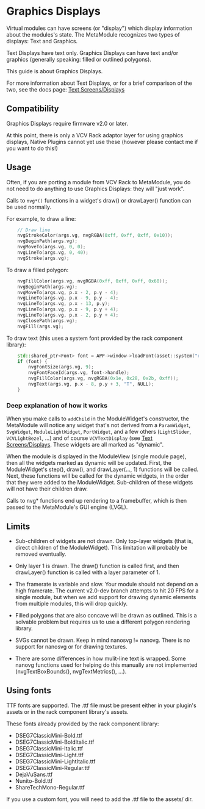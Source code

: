 # Graphics Displays

Virtual modules can have screens (or "display") which display information about the modules's state.
The MetaModule recognizes two types of displays: Text and Graphics.

Text Displays have text only. Graphics Displays can have text and/or graphics
(generally speaking: filled or outlined polygons).

This guide is about Graphics Displays.

For more information about Text Displays, or for a brief comparison of the two,
see the docs page: [Text Screens/Displays](docs/text-displays.md)

## Compatibility

Graphics Displays require firmware v2.0 or later.

At this point, there is only a VCV Rack adaptor layer for using graphics
displays, Native Plugins cannot yet use these (however please contact me if you
want to do this!)

## Usage

Often, if you are porting a module from VCV Rack to MetaModule, you do not need to do anything to use Graphics Displays: they will "just work".

Calls to `nvg*()` functions in a widget's draw() or drawLayer() function can be used normally.

For example, to draw a line:

```c++
    // Draw line
    nvgStrokeColor(args.vg, nvgRGBA(0xff, 0xff, 0xff, 0x10));
    nvgBeginPath(args.vg);
    nvgMoveTo(args.vg, 0, 0);
    nvgLineTo(args.vg, 0, 40);
    nvgStroke(args.vg);
```

To draw a filled polygon:

```c++
    nvgFillColor(args.vg, nvgRGBA(0xff, 0xff, 0xff, 0x60));
    nvgBeginPath(args.vg);
    nvgMoveTo(args.vg, p.x - 2, p.y - 4);
    nvgLineTo(args.vg, p.x - 9, p.y - 4);
    nvgLineTo(args.vg, p.x - 13, p.y);
    nvgLineTo(args.vg, p.x - 9, p.y + 4);
    nvgLineTo(args.vg, p.x - 2, p.y + 4);
    nvgClosePath(args.vg);
    nvgFill(args.vg);
```

To draw text (this uses a system font provided by the rack component library):

```c++
    std::shared_ptr<Font> font = APP->window->loadFont(asset::system("res/fonts/ShareTechMono-Regular.ttf"));
    if (font) {
        nvgFontSize(args.vg, 9);
        nvgFontFaceId(args.vg, font->handle);
        nvgFillColor(args.vg, nvgRGBA(0x1e, 0x28, 0x2b, 0xff));
        nvgText(args.vg, p.x - 8, p.y + 3, "T", NULL);
    }

```

### Deep explanation of how it works

When you make calls to `addChild` in the ModuleWidget's constructor, the MetaModule will notice any widget that's not derived from a `ParamWidget`, `SvgWidget`, `ModuleLightWidget`, `PortWidget`, and a few others (`LightSlider`, `VCVLightBezel`, ...) and of course `VCVTextDisplay` (see [Text Screens/Displays](docs/text-displays.md). 
These widgets are all marked as "dynamic". 

When the module is displayed in the ModuleView (single module page), then all the widgets marked as dynamic will be updated. 
First, the ModuleWidget's step(), draw(), and drawLayer(..., 1) functions will be called. Next, these functions will be called for the dynamic widgets, in the order that they were added to the ModuleWidget. Sub-children of these widgets will not have their children draw.

Calls to nvg* functions end up rendering to a framebuffer, which is then passed to the MetaModule's GUI engine (LVGL).


## Limits

- Sub-children of widgets are not drawn. Only top-layer widgets (that is,
  direct children of the ModuleWidget). This limitation will probably be
  removed eventually.

- Only layer 1 is drawn. The draw() function is called first, and then
  drawLayer() function is called with a layer parameter of 1.

- The framerate is variable and slow. Your module should not depend on a high
  framerate. The current v2.0-dev branch attempts to hit 20 FPS for a single
  module, but when we add support for drawing dynamic elements from multiple
  modules, this will drop quickly.

- Filled polygons that are also concave will be drawn as outlined. This is a
  solvable problem but requires us to use a different polygon rendering
  library.

- SVGs cannot be drawn. Keep in mind nanosvg != nanovg. There is no support for
  nanosvg or for drawing textures.

- There are some differences in how mulit-line text is wrapped. Some nanovg
  functions used for helping do this manually are not implemented
  (nvgTextBoxBounds(), nvgTextMetrics(), ...).

## Using fonts

TTF fonts are supported. The .ttf file must be present either in your plugin's assets or in the rack component library's assets.

These fonts already provided by the rack component library:

 - DSEG7ClassicMini-Bold.ttf
 - DSEG7ClassicMini-BoldItalic.ttf
 - DSEG7ClassicMini-Italic.ttf
 - DSEG7ClassicMini-Light.ttf
 - DSEG7ClassicMini-LightItalic.ttf
 - DSEG7ClassicMini-Regular.ttf
 - DejaVuSans.ttf
 - Nunito-Bold.ttf
 - ShareTechMono-Regular.ttf


If you use a custom font, you will need to add the .ttf file to the assets/ dir.
